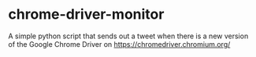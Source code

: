 # chrome-driver-monitor
A simple python script that sends out a tweet when there is a new version of the Google Chrome Driver on https://chromedriver.chromium.org/


